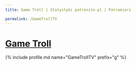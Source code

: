 ```yaml
---
title: Game Troll | Statystyki patronite.pl | Patromierz

permalink: /GameTrollTV
---
```


# [Game Troll](https://patronite.pl/GameTrollTV)

{% include profile.md name="GameTrollTV" prefix="g" %}
